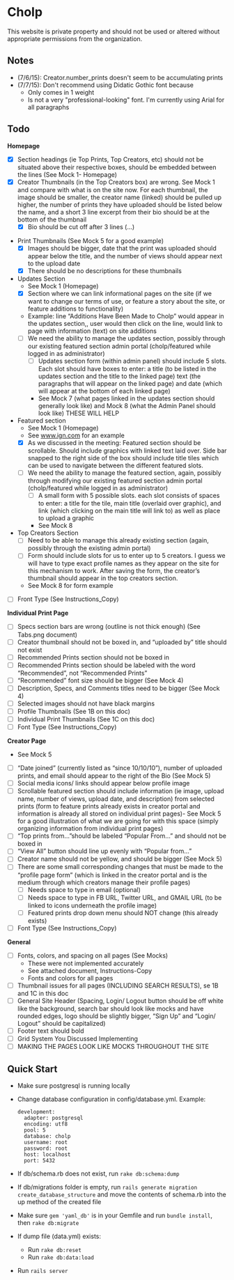 Cholp
=====
This website is private property and should not be used or altered without appropriate permissions from the organization.

Notes
-------------
- (7/6/15): Creator.number_prints doesn't seem to be accumulating prints
- (7/7/15): Don't recommend using Didatic Gothic font because
  - Only comes in 1 weight
  - Is not a very "professional-looking" font. I'm currently using Arial for all paragraphs

Todo
-------------
**Homepage**
* [X] Section headings (ie Top Prints, Top Creators, etc) should not be situated above their respective boxes, should be embedded between the lines (See Mock 1- Homepage)
* [X] Creator Thumbnails (in the Top Creators box) are wrong. See Mock 1 and compare with what is on the site now. For each thumbnail, the image should be smaller, the creator name (linked) should be pulled up higher, the number of prints they have uploaded should be listed below the name, and a short 3 line excerpt from their bio should be at the bottom of the thumbnail
  * [X] Bio should be cut off after 3 lines (…)
* Print Thumbnails (See Mock 5 for a good example)
  * [X] Images should be bigger, date that the print was uploaded should appear below the title, and the number of views should appear next to the upload date
  * [X] There should be no descriptions for these thumbnails
* Updates Section
  * See Mock 1 (Homepage)
  * [X] Section where we can link informational pages on the site (if we want to change our terms of use, or feature a story about the site, or feature additions to functionality)
  * Example: line “Additions Have Been Made to Cholp” would appear in the updates section,, user would then click on the line, would link to page with information (text) on site additions
  * [ ] We need the ability to manage the updates section, possibly through our existing featured section admin portal (cholp/featured while logged in as administrator)
    * [ ] Updates section form (within admin panel) should include 5 slots.  Each slot should have boxes to enter: a title (to be listed in the updates section and the title to the linked page) text (the paragraphs that will appear on the linked page) and date (which will appear at the bottom of each linked page)
    * See Mock 7 (what pages linked in the updates section should generally look like) and Mock 8 (what the Admin Panel should look like) THESE WILL HELP
* Featured section
  * See Mock 1 (Homepage)
  * See www.ign.com for an example
  * [X] As we discussed in the meeting: Featured section should be scrollable. Should include graphics with linked text laid over.  Side bar snapped to the right side of the box should include title tiles which can be used to navigate between the different featured slots. 
  * [ ] We need the ability to manage the featured section, again, possibly through modifying our existing featured section admin portal (cholp/featured while logged in as administrator)
    * [ ] A small form with 5 possible slots. each slot consists of spaces to enter: a title for the tile, main title (overlaid over graphic), and link (which clicking on the main title will link to) as well as place to upload a graphic
    * See Mock 8
* Top Creators Section
  * [ ] Need to be able to manage this already existing section (again, possibly through the existing admin portal)
  * [ ] Form should include slots for us to enter up to 5 creators. I guess we will have to type exact profile names as they appear on the site for this mechanism to work.  After saving the form, the creator’s thumbnail should appear in the top creators section.  
  * See Mock 8 for form example
* [ ] Front Type (See Instructions_Copy)

**Individual Print Page**
* [ ] Specs section bars are wrong (outline is not thick enough) (See Tabs.png document)
* [ ] Creator thumbnail should not be boxed in, and “uploaded by” title should not exist
* [ ] Recommended Prints section should not be boxed in
* [ ] Recommended Prints section should be labeled with the word “Recommended”, not “Recommended Prints”
* [ ] “Recommended” font size should be bigger (See Mock 4)
* [ ] Description, Specs, and Comments titles need to be bigger (See Mock 4)
* [ ] Selected images should not have black margins
* [ ] Profile Thumbnails (See 1B on this doc)
* [ ] Individual Print Thumbnails (See 1C on this doc)
* [ ] Font Type (See Instructions_Copy)

**Creator Page**
* See Mock 5
* [ ] “Date joined” (currently listed as “since 10/10/10”), number of uploaded prints, and email should appear to the right of the Bio (See Mock 5)
* [ ] Social media icons/ links should appear below profile image
* [ ] Scrollable featured section should include information (ie image, upload name, number of views, upload date, and description) from selected prints (form to feature prints already exists in creator portal and information is already all stored on individual print pages)- See Mock 5 for a good illustration of what we are going for with this space (simply organizing information from individual print pages)
* [ ] “Top prints from…”should be labeled “Popular From…” and should not be boxed in
* [ ] “View All” button should line up evenly with “Popular from…”
* [ ] Creator name should not be yellow, and should be bigger (See Mock 5)
* [ ] There are some small corresponding changes that must be made to the “profile page form” (which is linked in the creator portal and is the medium through which creators manage their profile pages)
  * [ ] Needs space to type in email (optional)
  * [ ] Needs space to type in FB URL, Twitter URL, and GMAIL URL (to be linked to icons underneath the profile image)
  * [ ] Featured prints drop down menu should NOT change (this already exists)
* [ ] Font Type (See Instructions_Copy)

**General**
* [ ] Fonts, colors, and spacing on all pages (See Mocks)
  * These were not implemented accurately
  * See attached document, Instructions-Copy
  * Fonts and colors for all pages
* [ ] Thumbnail issues for all pages (INCLUDING SEARCH RESULTS), se 1B and 1C in this doc
* [ ] General Site Header (Spacing, Login/ Logout button should be off white like the background, search bar should look like mocks and have rounded edges, logo should be slightly bigger, “Sign Up” and “Login/ Logout” should be capitalized)
* [ ] Footer text should bold
* [ ] Grid System You Discussed Implementing
* [ ] MAKING THE PAGES LOOK LIKE MOCKS THROUGHOUT THE SITE

Quick Start
-------------
- Make sure postgresql is running locally
- Change database configuration in config/database.yml. Example:

  ```
  development:
    adapter: postgresql
    encoding: utf8
    pool: 5
    database: cholp
    username: root
    password: root
    host: localhost
    port: 5432
  ```
- If db/schema.rb does not exist, run `rake db:schema:dump`
- If db/migrations folder is empty, run `rails generate migration create_database_structure` and move the contents of schema.rb into the up method of the created file
- Make sure `gem 'yaml_db'` is in your Gemfile and run `bundle install`, then `rake db:migrate`
- If dump file (data.yml) exists:
  - Run `rake db:reset`
  - Run `rake db:data:load`
- Run `rails server`
